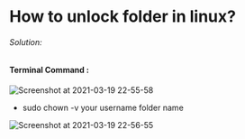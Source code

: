 # How to unlock folder in linux?


<h6>Solution:</h6>

<h4>Terminal Command :</h4>

![Screenshot at 2021-03-19 22-55-58](https://user-images.githubusercontent.com/69615463/111816161-b6865c80-8906-11eb-90ec-3210a961fb2e.png)

+ sudo chown -v your username folder name

![Screenshot at 2021-03-19 22-56-55](https://user-images.githubusercontent.com/69615463/111816406-02390600-8907-11eb-8dab-0e30861306b4.png)






